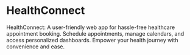 # HealthConnect
HealthConnect: A user-friendly web app for hassle-free healthcare appointment booking. Schedule appointments, manage calendars, and access personalized dashboards. Empower your health journey with convenience and ease.
